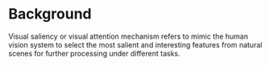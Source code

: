 Background  
====
Visual saliency or visual attention mechanism refers to mimic the human vision system to select the most salient and interesting features from natural scenes for further processing under different tasks.
